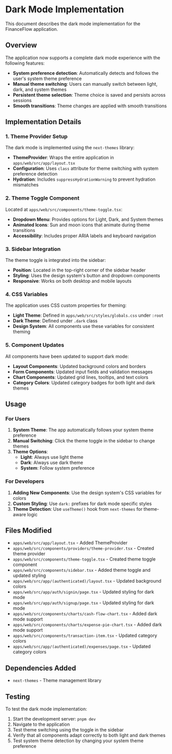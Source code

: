 # Dark Mode Implementation

This document describes the dark mode implementation for the FinanceFlow application.

## Overview

The application now supports a complete dark mode experience with the following features:

- **System preference detection**: Automatically detects and follows the user's system theme preference
- **Manual theme switching**: Users can manually switch between light, dark, and system themes
- **Persistent theme selection**: Theme choice is saved and persists across sessions
- **Smooth transitions**: Theme changes are applied with smooth transitions

## Implementation Details

### 1. Theme Provider Setup

The dark mode is implemented using the `next-themes` library:

- **ThemeProvider**: Wraps the entire application in `apps/web/src/app/layout.tsx`
- **Configuration**: Uses `class` attribute for theme switching with system preference detection
- **Hydration**: Includes `suppressHydrationWarning` to prevent hydration mismatches

### 2. Theme Toggle Component

Located at `apps/web/src/components/theme-toggle.tsx`:

- **Dropdown Menu**: Provides options for Light, Dark, and System themes
- **Animated Icons**: Sun and moon icons that animate during theme transitions
- **Accessibility**: Includes proper ARIA labels and keyboard navigation

### 3. Sidebar Integration

The theme toggle is integrated into the sidebar:

- **Position**: Located in the top-right corner of the sidebar header
- **Styling**: Uses the design system's button and dropdown components
- **Responsive**: Works on both desktop and mobile layouts

### 4. CSS Variables

The application uses CSS custom properties for theming:

- **Light Theme**: Defined in `apps/web/src/styles/globals.css` under `:root`
- **Dark Theme**: Defined under `.dark` class
- **Design System**: All components use these variables for consistent theming

### 5. Component Updates

All components have been updated to support dark mode:

- **Layout Components**: Updated background colors and borders
- **Form Components**: Updated input fields and validation messages
- **Chart Components**: Updated grid lines, tooltips, and text colors
- **Category Colors**: Updated category badges for both light and dark themes

## Usage

### For Users

1. **System Theme**: The app automatically follows your system theme preference
2. **Manual Switching**: Click the theme toggle in the sidebar to change themes
3. **Theme Options**:
   - **Light**: Always use light theme
   - **Dark**: Always use dark theme
   - **System**: Follow system preference

### For Developers

1. **Adding New Components**: Use the design system's CSS variables for colors
2. **Custom Styling**: Use `dark:` prefixes for dark mode specific styles
3. **Theme Detection**: Use `useTheme()` hook from `next-themes` for theme-aware logic

## Files Modified

- `apps/web/src/app/layout.tsx` - Added ThemeProvider
- `apps/web/src/components/providers/theme-provider.tsx` - Created theme provider
- `apps/web/src/components/theme-toggle.tsx` - Created theme toggle component
- `apps/web/src/components/sidebar.tsx` - Added theme toggle and updated styling
- `apps/web/src/app/(authenticated)/layout.tsx` - Updated background colors
- `apps/web/src/app/auth/signin/page.tsx` - Updated styling for dark mode
- `apps/web/src/app/auth/signup/page.tsx` - Updated styling for dark mode
- `apps/web/src/components/charts/cash-flow-chart.tsx` - Added dark mode support
- `apps/web/src/components/charts/expense-pie-chart.tsx` - Added dark mode support
- `apps/web/src/components/transaction-item.tsx` - Updated category colors
- `apps/web/src/app/(authenticated)/expenses/page.tsx` - Updated category colors

## Dependencies Added

- `next-themes` - Theme management library

## Testing

To test the dark mode implementation:

1. Start the development server: `pnpm dev`
2. Navigate to the application
3. Test theme switching using the toggle in the sidebar
4. Verify that all components adapt correctly to both light and dark themes
5. Test system theme detection by changing your system theme preference 